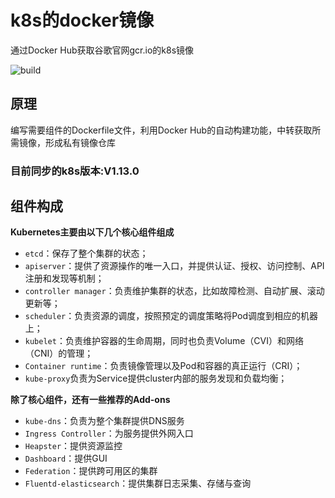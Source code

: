 # k8s的docker镜像

通过Docker Hub获取谷歌官网gcr.io的k8s镜像

![build](https://travis-ci.org/Mr-Linus/k8s-mirrors.svg?branch=master)

## 原理

编写需要组件的Dockerfile文件，利用Docker Hub的自动构建功能，中转获取所需镜像，形成私有镜像仓库

### 目前同步的k8s版本:V1.13.0

## 组件构成

**Kubernetes主要由以下几个核心组件组成**

- `etcd`：保存了整个集群的状态；
- `apiserver`：提供了资源操作的唯一入口，并提供认证、授权、访问控制、API注册和发现等机制；
- `controller manager`：负责维护集群的状态，比如故障检测、自动扩展、滚动更新等；
- `scheduler`：负责资源的调度，按照预定的调度策略将Pod调度到相应的机器上；
- `kubelet`：负责维护容器的生命周期，同时也负责Volume（CVI）和网络（CNI）的管理；
- `Container runtime`：负责镜像管理以及Pod和容器的真正运行（CRI）；
- `kube-proxy`负责为Service提供cluster内部的服务发现和负载均衡；

**除了核心组件，还有一些推荐的Add-ons**

- `kube-dns`：负责为整个集群提供DNS服务
- `Ingress Controller`：为服务提供外网入口
- `Heapster`：提供资源监控
- `Dashboard`：提供GUI
- `Federation`：提供跨可用区的集群
- `Fluentd-elasticsearch`：提供集群日志采集、存储与查询